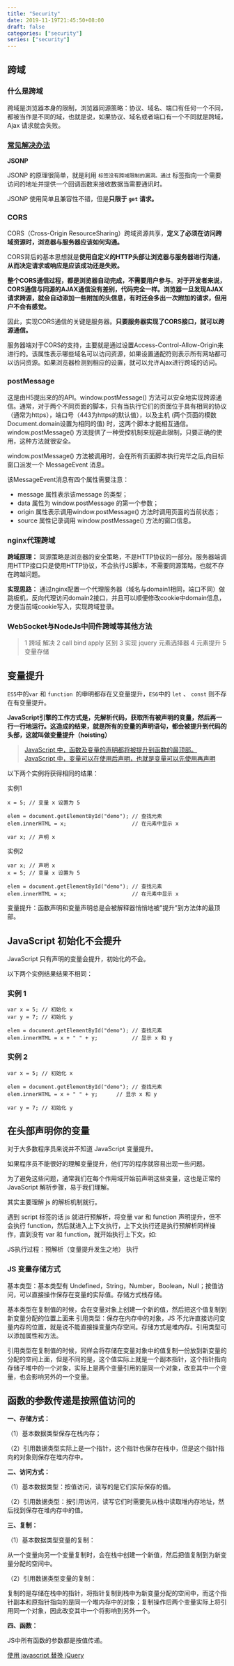 ```yaml
---
title: "Security"
date: 2019-11-19T21:45:50+08:00
draft: false
categories: ["security"]
series: ["security"]
---
```


## 跨域

### 什么是跨域

跨域是浏览器本身的限制，浏览器同源策略：协议、域名、端口有任何一个不同，都被当作是不同的域，也就是说，如果协议、域名或者端口有一个不同就是跨域，Ajax 请求就会失败。

### [常见解决办法](https://juejin.im/post/5c6bca00f265da2dcf627aaa)

**JSONP**

JSONP 的原理很简单，就是利用 `` 标签没有跨域限制的漏洞。通过 `` 标签指向一个需要访问的地址并提供一个回调函数来接收数据当需要通讯时。

JSONP 使用简单且兼容性不错，但是**只限于 `get` 请求。**

### CORS

CORS（Cross-Origin ResourceSharing）跨域资源共享，**定义了必须在访问跨域资源时，浏览器与服务器应该如何沟通。**

CORS背后的基本思想就是**使用自定义的HTTP头部让浏览器与服务器进行沟通，从而决定请求或响应是应该成功还是失败。** 

**整个CORS通信过程，都是浏览器自动完成，不需要用户参与**。**对于开发者来说，CORS通信与同源的AJAX通信没有差别，代码完全一样。浏览器一旦发现AJAX请求跨源，就会自动添加一些附加的头信息，有时还会多出一次附加的请求，但用户不会有感觉。**

因此，实现CORS通信的关键是服务器。**只要服务器实现了CORS接口，就可以跨源通信。**

服务器端对于CORS的支持，主要就是通过设置Access-Control-Allow-Origin来进行的。该属性表示哪些域名可以访问资源，如果设置通配符则表示所有网站都可以访问资源。如果浏览器检测到相应的设置，就可以允许Ajax进行跨域的访问。

### postMessage

这是由H5提出来的的API。window.postMessage() 方法可以安全地实现跨源通信。通常，对于两个不同页面的脚本，只有当执行它们的页面位于具有相同的协议（通常为https），端口号（443为https的默认值），以及主机  (两个页面的模数 Document.domain设置为相同的值) 时，这两个脚本才能相互通信。window.postMessage() 方法提供了一种受控机制来规避此限制，只要正确的使用，这种方法就很安全。

window.postMessage() 方法被调用时，会在所有页面脚本执行完毕之后,向目标窗口派发一个  MessageEvent 消息。

该MessageEvent消息有四个属性需要注意：

- message 属性表示该message 的类型；
- data 属性为 window.postMessage 的第一个参数；
- origin 属性表示调用window.postMessage() 方法时调用页面的当前状态；
- source 属性记录调用 window.postMessage() 方法的窗口信息。

### nginx代理跨域

**跨域原理：** 同源策略是浏览器的安全策略，不是HTTP协议的一部分。服务器端调用HTTP接口只是使用HTTP协议，不会执行JS脚本，不需要同源策略，也就不存在跨越问题。

**实现思路：** 通过nginx配置一个代理服务器（域名与domain1相同，端口不同）做跳板机，反向代理访问domain2接口，并且可以顺便修改cookie中domain信息，方便当前域cookie写入，实现跨域登录。

### WebSocket与NodeJs中间件跨域等其他方法

> 1 跨域 解决
> 2 call bind apply 区别
> 3 实现 jquery 元素选择器
> 4 元素提升
> 5 变量存储



## 变量提升

`ES5`中的`var` 和 `function `的申明都存在又变量提升，`ES6`中的 `let` 、 `const` 则不存在有变量提升。

**JavaScript引擎的工作方式是，先解析代码，获取所有被声明的变量，然后再一行一行地运行。这造成的结果，就是所有的变量的声明语句，都会被提升到代码的头部，这就叫做变量提升（hoisting）**

> [JavaScript 中，函数及变量的声明都将被提升到函数的最顶部。JavaScript 中，变量可以在使用后声明，也就是变量可以先使用再声明](https://www.runoob.com/js/js-hoisting.html)

以下两个实例将获得相同的结果：

实例1

```
x = 5; // 变量 x 设置为 5

elem = document.getElementById("demo"); // 查找元素
elem.innerHTML = x;                     // 在元素中显示 x

var x; // 声明 x
```

实例2


```
var x; // 声明 x
x = 5; // 变量 x 设置为 5

elem = document.getElementById("demo"); // 查找元素
elem.innerHTML = x;                     // 在元素中显示 x
```

变量提升：函数声明和变量声明总是会被解释器悄悄地被"提升"到方法体的最顶部。

## JavaScript 初始化不会提升

JavaScript 只有声明的变量会提升，初始化的不会。

以下两个实例结果结果不相同：

### 实例 1

```
var x = 5; // 初始化 x
var y = 7; // 初始化 y

elem = document.getElementById("demo"); // 查找元素
elem.innerHTML = x + " " + y;           // 显示 x 和 y
```

### 实例 2

```
var x = 5; // 初始化 x

elem = document.getElementById("demo"); // 查找元素
elem.innerHTML = x + " " + y;      // 显示 x 和 y

var y = 7; // 初始化 y
```

## 在头部声明你的变量

对于大多数程序员来说并不知道 JavaScript 变量提升。

如果程序员不能很好的理解变量提升，他们写的程序就容易出现一些问题。

为了避免这些问题，通常我们在每个作用域开始前声明这些变量，这也是正常的 JavaScript 解析步骤，易于我们理解。

其实主要理解 js 的解析机制就行。

遇到 script 标签的话 js 就进行预解析，将变量 var 和 function 声明提升，但不会执行 function，然后就进入上下文执行，上下文执行还是执行预解析同样操作，直到没有 var 和 function，就开始执行上下文。如:

JS执行过程：预解析（变量提升发生之地） 执行

### JS 变量存储方式

基本类型：基本类型有 Undefined，String，Number，Boolean，Null；按值访问，可以直接操作保存在变量的实际值。存储方式栈存储。

基本类型在复制值的时候，会在变量对象上创建一个新的值，然后把这个值复制到新变量分配的位置上面来
 引用类型：保存在内存中的对象，JS 不允许直接访问变量内存的位置，就是说不能直接操变量内存空间。存储方式是堆内存。引用类型可以添加属性和方法。

引用类型在复制值的时候，同样会将存储在变量对象中的值复制一份放到新变量的分配的空间上面，但是不同的是，这个值实际上就是一个副本指针，这个指针指向存储子堆中的一个对象，实际上是两个变量引用的是同一个对象，改变其中一个变量，也会影响另外的一个变量。

## 函数的参数传递是按照值访问的

**一、存储方式：**

（1）基本数据类型保存在栈内存；

（2）引用数据类型实际上是一个指针，这个指针也保存在栈中，但是这个指针指向的对象则保存在堆内存中。



**二、访问方式：**

（1）基本数据类型：按值访问，读写的是它们实际保存的值。

（2）引用数据类型：按引用访问，读写它们时需要先从栈中读取堆内存地址，然后找到保存在堆内存中的值。

**三、复制：**

（1）基本数据类型变量的复制：

从一个变量向另一个变量复制时，会在栈中创建一个新值，然后把值复制到为新变量分配的空间中。

（2）引用数据类型变量的复制：

复制的是存储在栈中的指针，将指针复制到栈中为新变量分配的空间中，而这个指针副本和原指针指向的是同一个堆内存中的对象；复制操作后两个变量实际上将引用同一个对象，因此改变其中一个将影响到另外一个。

**四、函数：**

JS中所有函数的参数都是按值传递。



[使用 javascript 替换 jQuery](https://segmentfault.com/a/1190000016568472)


